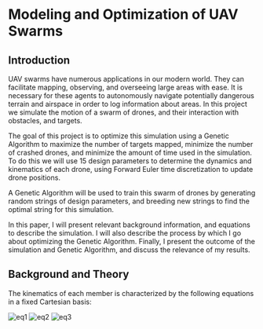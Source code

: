 # Modeling and Optimization of UAV Swarms

## Introduction

UAV swarms have numerous applications in our modern world. They can facilitate mapping, observing, and overseeing large areas with ease. It is necessary for these agents to autonomously navigate potentially dangerous terrain and airspace in order to log information about areas. In this project we simulate the motion of a swarm of drones, and their interaction with obstacles, and targets.

The goal of this project is to optimize this simulation using a Genetic Algorithm to maximize the number of targets mapped, minimize the number of crashed drones, and minimize the amount of time used in the simulation. To do this we will use 15 design parameters to determine the dynamics and kinematics of each drone, using Forward Euler time discretization to update drone positions.

A Genetic Algorithm will be used to train this swarm of drones by generating random strings of design parameters, and breeding new strings to find the optimal string for this simulation.

In this paper, I will present relevant background information, and equations to describe the simulation. I will also describe the process by which I go about optimizing the Genetic Algorithm. Finally, I present the outcome of the simulation and Genetic Algorithm, and discuss the relevance of my results.

## Background and Theory

The kinematics of each member is characterized by the following equations in a fixed Cartesian basis:

![eq1](https://user-images.githubusercontent.com/52175303/109431343-f7035200-79ba-11eb-9219-f6677e5cca4c.png)
![eq2](https://user-images.githubusercontent.com/52175303/109431372-17331100-79bb-11eb-9128-a8efce2f8261.png)
![eq3](https://user-images.githubusercontent.com/52175303/109431381-21eda600-79bb-11eb-9451-0f2466cdad62.png)

